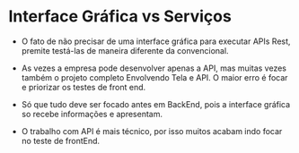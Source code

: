 # Interface Gráfica vs Serviços

- O fato de não precisar de uma interface gráfica para executar APIs Rest, premite testá-las
 de maneira diferente da convencional. 
 
 - As vezes a empresa pode desenvolver apenas a API, mas muitas vezes também o projeto completo
 Envolvendo Tela e API. O maior erro é focar e priorizar os testes de front end.
 
 - Só que tudo deve ser focado antes em BackEnd, pois a interface gráfica so recebe informações e apresentam.
 
 - O trabalho com API é mais técnico, por isso muitos acabam indo focar no teste de frontEnd.
 
 